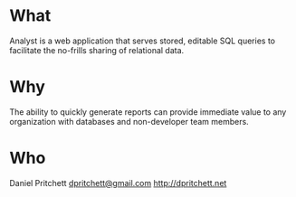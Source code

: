 # What
Analyst is a web application that serves stored, editable SQL queries to
facilitate the no-frills sharing of relational data.

# Why
The ability to quickly generate reports can provide immediate value to any
organization with databases and non-developer team members.

# Who
Daniel Pritchett <dpritchett@gmail.com> http://dpritchett.net
